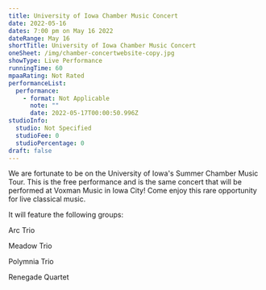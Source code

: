 ```yaml
---
title: University of Iowa Chamber Music Concert
date: 2022-05-16
dates: 7:00 pm on May 16 2022
dateRange: May 16
shortTitle: University of Iowa Chamber Music Concert
oneSheet: /img/chamber-concertwebsite-copy.jpg
showType: Live Performance
runningTime: 60
mpaaRating: Not Rated
performanceList:
  performance:
    - format: Not Applicable
      note: ""
      date: 2022-05-17T00:00:50.996Z
studioInfo:
  studio: Not Specified
  studioFee: 0
  studioPercentage: 0
draft: false
---
```

We are fortunate to be on the University of Iowa's Summer Chamber Music Tour. This is the free performance and is the same concert that will be performed at Voxman Music in Iowa City! Come enjoy this rare opportunity for live classical music.

It will feature the following groups:

Arc Trio

Meadow Trio

Polymnia Trio

Renegade Quartet